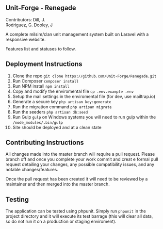 ## Unit-Forge - Renegade
Contributors: 
Dill, J.  
Rodriguez, G.
Dooley, J

A complete milsim/clan unit management system built on Laravel with a responsive website.

Features list and statuses to follow.

## Deployment Instructions
1. Clone the repo `git clone https://github.com/Unit-Forge/Renegade.git`  
2. Run Composer `composer install`  
3. Run NPM install `npm install`  
4. Copy and modify the enviromental file `cp .env.example .env`  
5. Setup the mail settings in the enviromental file (for dev, use mailtrap.io)  
6. Generate a secure key `php artisan key:generate`  
7. Run the migration command `php artisan migrate`  
8. Run the seeders `php artisan db:seed`  
9. Run Gulp `gulp` on Windows systems you will need to run gulp within the `/node_modules/.bin/gulp`
10. Site should be deployed and at a clean state

## Contributing Instructions
All changes made into the master branch will require a pull request. Please branch off and once you complete your work commit and creat e formal pull request detailing your changes, any possible compatibility issues, and any notable changes/features.  
  
Once the pull request has been created it will need to be reviewed by a maintainer and then merged into the master branch.

## Testing
The application can be tested using phpunit. Simply run `phpunit` in the project directory and it will execute its test barrage (this will clear all data, so do not run it on a production or staging enviroment).
